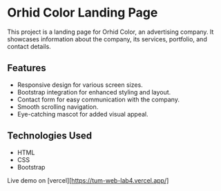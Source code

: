 # Orhid Color Landing Page

This project is a landing page for Orhid Color, an advertising company. It showcases information about the company, its services, portfolio, and contact details.

## Features

- Responsive design for various screen sizes.
- Bootstrap integration for enhanced styling and layout.
- Contact form for easy communication with the company.
- Smooth scrolling navigation.
- Eye-catching mascot for added visual appeal.

## Technologies Used

- HTML
- CSS
- Bootstrap


Live demo on [vercel][https://tum-web-lab4.vercel.app/]
